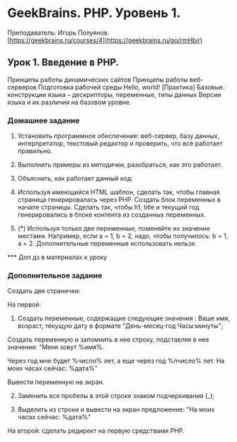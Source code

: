 # GeekBrains. PHP. Уровень 1.
Преподаватель: Игорь Полуянов.
<br>[https://geekbrains.ru/courses/4](https://geekbrains.ru/go/rmHbir)

## Урок 1. Введение в PHP.
Принципы работы динамических сайтов Принципы работы веб-серверов Подготовка рабочей среды Hello, world! [Практика] Базовые. конструкции языка – дескрипторы, переменные, типы данных Версии языка и их различия на базовом уровне.

### Домашнее задание

1. Установить программное обеспечение: веб-сервер, базу данных, интерпретатор, текстовый редактор и проверить, что всё работает правильно.

2. Выполнить примеры из методички, разобраться, как это работает.

3. Объяснить, как работает данный код:

<?php
    $a = 5;
    $b = '05';
    var_dump($a == $b); // Почему true?
    var_dump((int)'012345'); // Почему 12345?
    var_dump((float)123.0 === (int)123.0); // Почему false?
    var_dump((int)0 === (int)'hello, world'); // Почему true?
?>
4. Используя имеющийся HTML шаблон, сделать так, чтобы главная страница генерировалась через PHP. Создать блок переменных в начале страницы. Сделать так, чтобы h1, title и текущий год генерировались в блоке контента из созданных переменных.

5. (*) Используя только две переменные, поменяйте их значение местами. Например, если a = 1, b = 2, надо, чтобы получилось: b = 1, a = 2. Дополнительные переменные использовать нельзя.

*** Доп дз в материалах к уроку

### Дополнительное задание

Создать две странички:

На первой:

1. Создать переменные, содержащие следующие значения : Ваше имя, возраст, текущую дату
в формате "День-месяц-год Часы:минуты";

Создать переменную и запомнить в нее строку, подставляя в нее значения:
"Меня зовут %имя%.

Через год мне будет %число% лет, а еще через год %лчисло% лет.
На моих часах сейчас: %дата%"

Вывести переменную на экран.

2. Заменить все пробелы в этой строке знаком подчеркивания (_);

3. Выделить из строки и вывести на экран предложение: "На моих часах сейчас: %дата%"

На второй: сделать редирект на первую средствами PHP.
